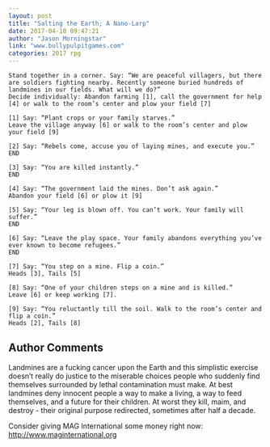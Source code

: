 ```yaml
---
layout: post
title: "Salting the Earth; A Nano-Larp"
date: 2017-04-18 09:47:21
author: "Jason Morningstar"
link: "www.bullypulpitgames.com"
categories: 2017 rpg
---
```

```
Stand together in a corner. Say: “We are peaceful villagers, but there are soldiers fighting nearby. Recently someone buried hundreds of landmines in our fields. What will we do?”
Decide individually: Abandon farming [1], call the government for help [4] or walk to the room’s center and plow your field [7]

[1] Say: “Plant crops or your family starves.”
Leave the village anyway [6] or walk to the room’s center and plow your field [9] 

[2] Say: “Rebels come, accuse you of laying mines, and execute you.”
END

[3] Say: “You are killed instantly.” 
END

[4] Say: “The government laid the mines. Don’t ask again.” 
Abandon your field [6] or plow it [9]

[5] Say: “Your leg is blown off. You can’t work. Your family will suffer.”
END

[6] Say: “Leave the play space. Your family abandons everything you’ve ever known to become refugees.”
END

[7] Say: “You step on a mine. Flip a coin.”
Heads [3], Tails [5]

[8] Say: “One of your children steps on a mine and is killed.”
Leave [6] or keep working [7].

[9] Say: “You reluctantly till the soil. Walk to the room’s center and flip a coin.”
Heads [2], Tails [8]
```
## Author Comments 

Landmines are a fucking cancer upon the Earth and this simplistic exercise doesn’t really do justice to the miserable choices people who suddenly find themselves surrounded by lethal contamination must make. At best landmines deny innocent people a way to make a living, a way to feed themselves, and a future for their children. At worst they kill, maim, and destroy - their original purpose redirected, sometimes after half a decade. 

Consider giving MAG International some money right now: http://www.maginternational.org
